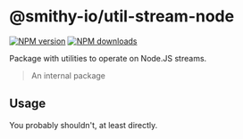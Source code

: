 # @smithy-io/util-stream-node

[![NPM version](https://img.shields.io/npm/v/@smithy-io/util-stream-node/latest.svg)](https://www.npmjs.com/package/@smithy-io/util-stream-node)
[![NPM downloads](https://img.shields.io/npm/dm/@smithy-io/util-stream-node.svg)](https://www.npmjs.com/package/@smithy-io/util-stream-node)

Package with utilities to operate on Node.JS streams.

> An internal package

## Usage

You probably shouldn't, at least directly.
